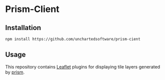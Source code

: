 # Prism-Client

## Installation

```bash
npm install https://github.com/unchartedsoftware/prism-cient
```

## Usage

This repository contains [Leaflet](http://leafletjs.com/) plugins for displaying tile layers generated by  [prism](https://github.com/unchartedsoftware/prism/).
